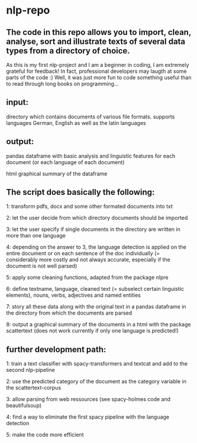 # nlp-repo


The code in this repo allows you to import, clean, analyse, sort and illustrate texts of several data types from a directory of choice.
- 

As this is my first nlp-project and I am a beginner in coding, I am extremely grateful for feedback!
In fact, professional developers may laugth at some parts of the code :) Well, it was just more fun to code something useful than to read through long books on programming...


input:
- 

directory which contains documents of various file formats. supports languages German, English as well as the latin languages

output:
- 

pandas dataframe with basic analysis and linguistic features for each document (or each language of each document)

html graphical summary of the dataframe



The script does basically the following:
- 

1: transform pdfs, docx and some other formated documents into txt

2: let the user decide from which directory documents should be imported

3: let the user specify if single documents in the directory are written in more than one language

4: depending on the answer to 3, the language detection is applied on the entire document or on each sentence of the doc individually (= considerably more costly and not always accurate, especially if the document is not well parsed)

5: apply some cleaning functions, adapted from the package nlpre

6: define textname, language, cleaned text (= subselect certain linguistic elements), nouns, verbs, adjectives and named entities

7: story all these data along with the original text in a pandas dataframe in the directory from which the documents are parsed

8: output a graphical summary of the documents in a html with the package scattertext (does not work currently if only one language is predicted!)



further development path:
- 

1: train a text classifier with spacy-transformers and textcat and add to the second nlp-pipeline

2: use the predicted category of the document as the category variable in the scattertext-corpus

3: allow parsing from web ressources (see spacy-holmes code and beautifulsoup)

4: find a way to eliminate the first spacy pipeline with the language detection

5: make the code more efficient
